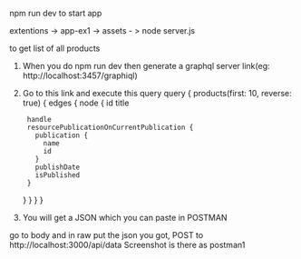 npm run dev to start app


 extentions -> app-ex1 -> assets - > node server.js

to get list of all products

1. When you do npm run dev then generate a graphql server link(eg: http://localhost:3457/graphiql)
2. Go to this link and execute this query 
query {
  products(first: 10, reverse: true) {
    edges {
      node {
        id
        title
        
        handle
        resourcePublicationOnCurrentPublication {
          publication {
            name
            id
          }
          publishDate
          isPublished
        }
      }
    }
  }
}
3. You will get a JSON which you can paste in POSTMAN

go to body and in raw put the json you got, POST to http://localhost:3000/api/data
Screenshot is there as postman1